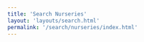 ```yaml
---
title: 'Search Nurseries'
layout: 'layouts/search.html'
permalink: '/search/nurseries/index.html'
---
```

